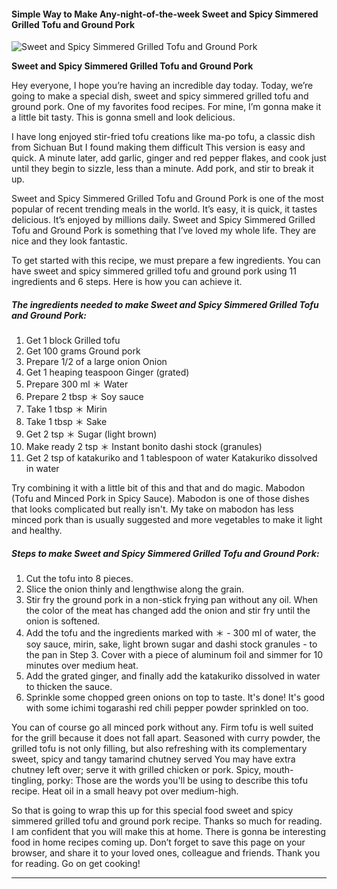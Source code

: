             

#### Simple Way to Make Any-night-of-the-week Sweet and Spicy Simmered Grilled Tofu and Ground Pork

![Sweet and Spicy Simmered Grilled Tofu and Ground Pork](https://img-global.cpcdn.com/recipes/6231065736773632/751x532cq70/sweet-and-spicy-simmered-grilled-tofu-and-ground-pork-recipe-main-photo.jpg)

**Sweet and Spicy Simmered Grilled Tofu and Ground Pork**

Hey everyone, I hope you’re having an incredible day today. Today, we’re going to make a special dish, sweet and spicy simmered grilled tofu and ground pork. One of my favorites food recipes. For mine, I’m gonna make it a little bit tasty. This is gonna smell and look delicious.

I have long enjoyed stir-fried tofu creations like ma-po tofu, a classic dish from Sichuan But I found making them difficult This version is easy and quick. A minute later, add garlic, ginger and red pepper flakes, and cook just until they begin to sizzle, less than a minute. Add pork, and stir to break it up.

Sweet and Spicy Simmered Grilled Tofu and Ground Pork is one of the most popular of recent trending meals in the world. It’s easy, it is quick, it tastes delicious. It’s enjoyed by millions daily. Sweet and Spicy Simmered Grilled Tofu and Ground Pork is something that I’ve loved my whole life. They are nice and they look fantastic.

To get started with this recipe, we must prepare a few ingredients. You can have sweet and spicy simmered grilled tofu and ground pork using 11 ingredients and 6 steps. Here is how you can achieve it.

##### The ingredients needed to make Sweet and Spicy Simmered Grilled Tofu and Ground Pork:

1.  Get 1 block Grilled tofu
2.  Get 100 grams Ground pork
3.  Prepare 1/2 of a large onion Onion
4.  Get 1 heaping teaspoon Ginger (grated)
5.  Prepare 300 ml ＊ Water
6.  Prepare 2 tbsp ＊ Soy sauce
7.  Take 1 tbsp ＊ Mirin
8.  Take 1 tbsp ＊ Sake
9.  Get 2 tsp ＊ Sugar (light brown)
10.  Make ready 2 tsp ＊ Instant bonito dashi stock (granules)
11.  Get 2 tsp of katakuriko and 1 tablespoon of water Katakuriko dissolved in water

Try combining it with a little bit of this and that and do magic. Mabodon (Tofu and Minced Pork in Spicy Sauce). Mabodon is one of those dishes that looks complicated but really isn't. My take on mabodon has less minced pork than is usually suggested and more vegetables to make it light and healthy.

##### Steps to make Sweet and Spicy Simmered Grilled Tofu and Ground Pork:

1.  Cut the tofu into 8 pieces.
2.  Slice the onion thinly and lengthwise along the grain.
3.  Stir fry the ground pork in a non-stick frying pan without any oil. When the color of the meat has changed add the onion and stir fry until the onion is softened.
4.  Add the tofu and the ingredients marked with ＊ - 300 ml of water, the soy sauce, mirin, sake, light brown sugar and dashi stock granules - to the pan in Step 3. Cover with a piece of aluminum foil and simmer for 10 minutes over medium heat.
5.  Add the grated ginger, and finally add the katakuriko dissolved in water to thicken the sauce.
6.  Sprinkle some chopped green onions on top to taste. It's done! It's good with some ichimi togarashi red chili pepper powder sprinkled on too.

You can of course go all minced pork without any. Firm tofu is well suited for the grill because it does not fall apart. Seasoned with curry powder, the grilled tofu is not only filling, but also refreshing with its complementary sweet, spicy and tangy tamarind chutney served You may have extra chutney left over; serve it with grilled chicken or pork. Spicy, mouth-tingling, porky: Those are the words you'll be using to describe this tofu recipe. Heat oil in a small heavy pot over medium-high.

So that is going to wrap this up for this special food sweet and spicy simmered grilled tofu and ground pork recipe. Thanks so much for reading. I am confident that you will make this at home. There is gonna be interesting food in home recipes coming up. Don’t forget to save this page on your browser, and share it to your loved ones, colleague and friends. Thank you for reading. Go on get cooking!

* * *